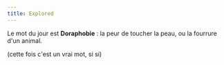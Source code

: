 ```yaml
---
title: Explored
---
```


Le mot du jour est **Doraphobie** : la peur de toucher la peau, ou la fourrure
d'un animal.

(cette fois c'est un vrai mot, si si)


